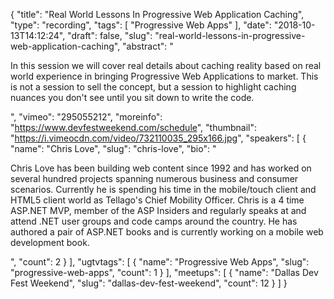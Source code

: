 {
  "title": "Real World Lessons In Progressive Web Application Caching",
  "type": "recording",
  "tags": [
    "Progressive Web Apps"
  ],
  "date": "2018-10-13T14:12:24",
  "draft": false,
  "slug": "real-world-lessons-in-progressive-web-application-caching",
  "abstract": "<p>In this session we will cover real details about caching reality based on real world experience in bringing Progressive Web Applications to market. This is not a session to sell the concept, but a session to highlight caching nuances you don't see until you sit down to write the code.</p>",
  "vimeo": "295055212",
  "moreinfo": "https://www.devfestweekend.com/schedule",
  "thumbnail": "https://i.vimeocdn.com/video/732110035_295x166.jpg",
  "speakers": [
    {
      "name": "Chris Love",
      "slug": "chris-love",
      "bio": "<p>Chris Love has been building web content since 1992 and has worked on several hundred projects spanning numerous business and consumer scenarios. Currently he is spending his time in the mobile/touch client and HTML5 client world as Tellago's Chief Mobility Officer. Chris is a 4 time ASP.NET MVP, member of the ASP Insiders and regularly speaks at and attend .NET user groups and code camps around the country. He has authored a pair of ASP.NET books and is currently working on a mobile web development book.</p>",
      "count": 2
    }
  ],
  "ugtvtags": [
    {
      "name": "Progressive Web Apps",
      "slug": "progressive-web-apps",
      "count": 1
    }
  ],
  "meetups": [
    {
      "name": "Dallas Dev Fest Weekend",
      "slug": "dallas-dev-fest-weekend",
      "count": 12
    }
  ]
}